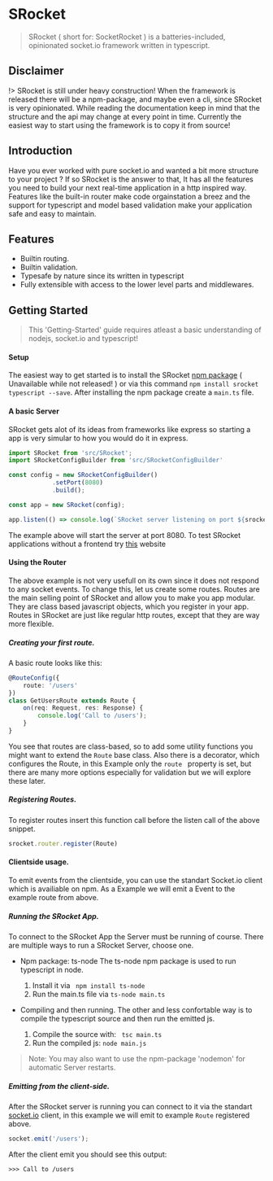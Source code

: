 # SRocket
> SRocket ( short for: SocketRocket ) is a batteries-included, opinionated socket.io framework written in typescript.

## Disclaimer

!> SRocket is still under heavy construction! When the framework is released there will be a npm-package, and maybe even a cli, since SRocket is very opinionated.
While reading the documentation keep in mind that the structure and the api may change at every point in time. 
Currently the easiest way to start using the framework is to copy it from source!

## Introduction
Have you ever worked with pure socket.io and wanted a bit more structure to your project ? If so SRocket is the answer to that,
It has all the features you need to build your next real-time application in a http inspired way. Features like the built-in router
make code orgainstation a breez and the support for typescript and model based validation make your application safe and easy to maintain. 

## Features

- Builtin routing.
- Builtin validation.
- Typesafe by nature since its written in typescript
- Fully extensible with access to the lower level parts and middlewares.

## Getting Started

> This 'Getting-Started' guide requires atleast a basic understanding of nodejs, socket.io and typescript!

#### Setup

The easiest way to get started is to install the SRocket [npm package](/) ( Unavailable while not released! ) or via this command ``` npm install srocket typescript --save ```.
After installing the npm package create a ``` main.ts ``` file.

#### A basic Server

SRocket gets alot of its ideas from frameworks like express so starting a app is very simular to how you would do it in express.

```ts
import SRocket from 'src/SRocket';
import SRocketConfigBuilder from 'src/SRocketConfigBuilder'

const config = new SRocketConfigBuilder()
			.setPort(8080)
			.build();

const app = new SRocket(config);

app.listen(() => console.log(`SRocket server listening on port ${srocket.getConfig().port}`));
```

The example above will start the server at port 8080. To test SRocket applications without a frontend try [this](http://amritb.github.io/socketio-client-tool/) website

#### Using the Router

The above example is not very usefull on its own since it does not respond to any socket events. To change this, let us create some routes.
Routes are the main selling point of SRocket and allow you to make you app modular. They are class based javascript objects,
which you register in your app. Routes in SRocket are just like regular http routes, except that they are way more flexible.

##### Creating your first route.

A basic route looks like this:

```ts
@RouteConfig({
	route: '/users'
})
class GetUsersRoute extends Route {
	on(req: Request, res: Response) {
		console.log('Call to /users');
	}
}
```

You see that routes are class-based, so to add some utility functions you might want to extend the ``` Route ``` base class.
Also there is a decorator, which configures the Route, in this Example only the ``` route  ``` property is set, but there are
many more options especially for validation but we will explore these later.

##### Registering Routes.

To register routes insert this function call before the listen call of the above snippet.

```ts
srocket.router.register(Route)
```

#### Clientside usage.

To emit events from the clientside, you can use the standart Socket.io client which is availiable on npm. 
As a Example we will emit a Event to the example route from above. 

##### Running the SRocket App.

To connect to the SRocket App the Server must be running of course.
There are multiple ways to run a SRocket Server, choose one.

- Npm package: ts-node
The ts-node npm package is used to run typescript in node.
	1. Install it via ``` npm install ts-node ```
	2. Run the main.ts file via ``` ts-node main.ts  ```

- Compiling and then running.
The other and less confortable way is to compile the typescript source and then run the emitted js.
	1. Compile the source with: ``` tsc main.ts ```
	2. Run the compiled js: ``` node main.js ```
	
> Note: You may also want to use the npm-package 'nodemon' for automatic Server restarts.

##### Emitting from the client-side.

After the SRocket server is running you can connect to it via the standart [socket.io](socket.io) client, in this example we will emit to example ``` Route ``` registered above.

```js
socket.emit('/users');
```

After the client emit you should see this output:
```Output
>>> Call to /users
```